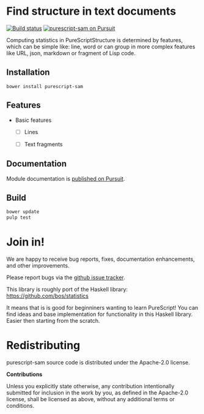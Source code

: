 # Find structure in text documents

[![Build status](https://travis-ci.org/klangner/purescript-sam.svg?branch=master)](https://travis-ci.org/klangner/purescript-sam)
<a href="https://pursuit.purescript.org/packages/purescript-sam">
  <img src="https://pursuit.purescript.org/packages/purescript-sam/badge"
       alt="purescript-sam on Pursuit">
  </img>
</a>

Computing statistics in PureScriptStructure is determined by features, which can be simple like: line, word or can group in more complex features like URL, json, markdown or fragment of Lisp code.

## Installation

```
bower install purescript-sam
```

## Features

  * Basic features
    * [ ] Lines
    * [ ] Text fragments


## Documentation

Module documentation is [published on Pursuit](http://pursuit.purescript.org/packages/purescript-sam).


## Build

```bash
bower update
pulp test
```


# Join in!

We are happy to receive bug reports, fixes, documentation enhancements,
and other improvements.

Please report bugs via the
[github issue tracker](http://github.com/klangner/purescript-sam/issues).

This library is roughly port of the Haskell library: https://github.com/bos/statistics

It means that is is good for beginniners wanting to learn PureScript! 
You can find ideas and base implementation for functionality in this Haskell library. 
Easier then starting from the scratch.


# Redistributing

purescript-sam source code is distributed under the Apache-2.0 license.

**Contributions**

Unless you explicitly state otherwise, any contribution intentionally submitted
for inclusion in the work by you, as defined in the Apache-2.0 license, shall be
licensed as above, without any additional terms or conditions.
